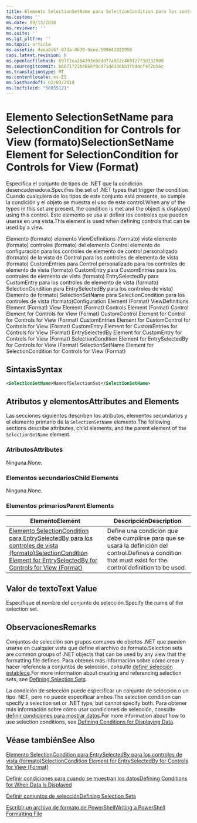 ```yaml
---
title: Elemento SelectionSetName para SelectionCondition para los controles de vista (formato) | Microsoft Docs
ms.custom: ''
ms.date: 09/13/2016
ms.reviewer: ''
ms.suite: ''
ms.tgt_pltfrm: ''
ms.topic: article
ms.assetid: daea8c6f-873a-4639-9eee-599642822958
caps.latest.revision: 6
ms.openlocfilehash: 697f2ea284393ebddd77a862c408f27f3d332900
ms.sourcegitcommit: b6871f21bd666f9cd71dd336bb3f844cf472b56c
ms.translationtype: MT
ms.contentlocale: es-ES
ms.lasthandoff: 02/03/2019
ms.locfileid: "56855121"
---
```

# <a name="selectionsetname-element-for-selectioncondition-for-controls-for-view-format"></a><span data-ttu-id="143bd-102">Elemento SelectionSetName para SelectionCondition for Controls for View (formato)</span><span class="sxs-lookup"><span data-stu-id="143bd-102">SelectionSetName Element for SelectionCondition for Controls for View (Format)</span></span>

<span data-ttu-id="143bd-103">Especifica el conjunto de tipos de .NET que la condición desencadenadora.</span><span class="sxs-lookup"><span data-stu-id="143bd-103">Specifies the set of .NET types that trigger the condition.</span></span> <span data-ttu-id="143bd-104">Cuando cualquiera de los tipos de este conjunto está presente, se cumple la condición y el objeto se muestra el uso de este control.</span><span class="sxs-lookup"><span data-stu-id="143bd-104">When any of the types in this set are present, the condition is met and the object is displayed using this control.</span></span> <span data-ttu-id="143bd-105">Este elemento se usa al definir los controles que pueden usarse en una vista.</span><span class="sxs-lookup"><span data-stu-id="143bd-105">This element is used when defining controls that can be used by a view.</span></span>

<span data-ttu-id="143bd-106">Elemento (formato) elemento ViewDefinitions (formato) vista elemento (formato) controles (formato) del elemento Control elemento de configuración para los controles de elemento de control personalizado (formato) de la vista de Control para los controles de elemento de vista (formato) CustomEntries para Control personalizado para los controles de elemento de vista (formato) CustomEntry para CustomEntries para los controles de elemento de vista (formato) EntrySelectedBy para CustomEntry para los controles de elemento de vista (formato) SelectionCondition para EntrySelectedBy para los controles de vista) Elemento de formato) SelectionSetName para SelectionCondition para los controles de vista (formato)</span><span class="sxs-lookup"><span data-stu-id="143bd-106">Configuration Element (Format) ViewDefinitions Element (Format) View Element (Format) Controls Element (Format) Control Element for Controls for View (Format) CustomControl Element for Control for Controls for View (Format) CustomEntries Element for CustomControl for Controls for View (Format) CustomEntry Element for CustomEntries for Controls for View (Format) EntrySelectedBy Element for CustomEntry for Controls for View (Format) SelectionCondition Element for EntrySelectedBy for Controls for View (Format) SelectionSetName Element for SelectionCondition for Controls for View (Format)</span></span>

## <a name="syntax"></a><span data-ttu-id="143bd-107">Sintaxis</span><span class="sxs-lookup"><span data-stu-id="143bd-107">Syntax</span></span>

```xml
<SelectionSetName>NameofSelectionSet</SelectionSetName>
```

## <a name="attributes-and-elements"></a><span data-ttu-id="143bd-108">Atributos y elementos</span><span class="sxs-lookup"><span data-stu-id="143bd-108">Attributes and Elements</span></span>

<span data-ttu-id="143bd-109">Las secciones siguientes describen los atributos, elementos secundarios y el elemento primario de la `SelectionSetName` elemento.</span><span class="sxs-lookup"><span data-stu-id="143bd-109">The following sections describe attributes, child elements, and the parent element of the `SelectionSetName` element.</span></span>

### <a name="attributes"></a><span data-ttu-id="143bd-110">Atributos</span><span class="sxs-lookup"><span data-stu-id="143bd-110">Attributes</span></span>

<span data-ttu-id="143bd-111">Ninguna.</span><span class="sxs-lookup"><span data-stu-id="143bd-111">None.</span></span>

### <a name="child-elements"></a><span data-ttu-id="143bd-112">Elementos secundarios</span><span class="sxs-lookup"><span data-stu-id="143bd-112">Child Elements</span></span>

<span data-ttu-id="143bd-113">Ninguna.</span><span class="sxs-lookup"><span data-stu-id="143bd-113">None.</span></span>

### <a name="parent-elements"></a><span data-ttu-id="143bd-114">Elementos primarios</span><span class="sxs-lookup"><span data-stu-id="143bd-114">Parent Elements</span></span>

|<span data-ttu-id="143bd-115">Elemento</span><span class="sxs-lookup"><span data-stu-id="143bd-115">Element</span></span>|<span data-ttu-id="143bd-116">Descripción</span><span class="sxs-lookup"><span data-stu-id="143bd-116">Description</span></span>|
|-------------|-----------------|
|[<span data-ttu-id="143bd-117">Elemento SelectionCondition para EntrySelectedBy para los controles de vista (formato)</span><span class="sxs-lookup"><span data-stu-id="143bd-117">SelectionCondition Element for EntrySelectedBy for Controls for View (Format)</span></span>](./selectioncondition-element-for-entryselectedby-for-controls-for-view-format.md)|<span data-ttu-id="143bd-118">Define una condición que debe cumplirse para que se usará la definición del control.</span><span class="sxs-lookup"><span data-stu-id="143bd-118">Defines a condition that must exist for the control definition to be used.</span></span>|

## <a name="text-value"></a><span data-ttu-id="143bd-119">Valor de texto</span><span class="sxs-lookup"><span data-stu-id="143bd-119">Text Value</span></span>

<span data-ttu-id="143bd-120">Especifique el nombre del conjunto de selección.</span><span class="sxs-lookup"><span data-stu-id="143bd-120">Specify the name of the selection set.</span></span>

## <a name="remarks"></a><span data-ttu-id="143bd-121">Observaciones</span><span class="sxs-lookup"><span data-stu-id="143bd-121">Remarks</span></span>

<span data-ttu-id="143bd-122">Conjuntos de selección son grupos comunes de objetos .NET que pueden usarse en cualquier vista que define el archivo de formato.</span><span class="sxs-lookup"><span data-stu-id="143bd-122">Selection sets are common groups of .NET objects that can be used by any view that the formatting file defines.</span></span> <span data-ttu-id="143bd-123">Para obtener más información sobre cómo crear y hacer referencia a conjuntos de selección, consulte [definir selección establece](./defining-selection-sets.md).</span><span class="sxs-lookup"><span data-stu-id="143bd-123">For more information about creating and referencing selection sets, see [Defining Selection Sets](./defining-selection-sets.md).</span></span>

<span data-ttu-id="143bd-124">La condición de selección puede especificar un conjunto de selección o un tipo. NET, pero no puede especificar ambos.</span><span class="sxs-lookup"><span data-stu-id="143bd-124">The selection condition can specify a selection set or .NET type, but cannot specify both.</span></span> <span data-ttu-id="143bd-125">Para obtener más información sobre cómo usar condiciones de selección, consulte [definir condiciones para mostrar datos](./defining-conditions-for-displaying-data.md).</span><span class="sxs-lookup"><span data-stu-id="143bd-125">For more information about how to use selection conditions, see [Defining Conditions for Displaying Data](./defining-conditions-for-displaying-data.md).</span></span>

## <a name="see-also"></a><span data-ttu-id="143bd-126">Véase también</span><span class="sxs-lookup"><span data-stu-id="143bd-126">See Also</span></span>

[<span data-ttu-id="143bd-127">Elemento SelectionCondition para EntrySelectedBy para los controles de vista (formato)</span><span class="sxs-lookup"><span data-stu-id="143bd-127">SelectionCondition Element for EntrySelectedBy for Controls for View (Format)</span></span>](./selectioncondition-element-for-entryselectedby-for-controls-for-view-format.md)

[<span data-ttu-id="143bd-128">Definir condiciones para cuando se muestran los datos</span><span class="sxs-lookup"><span data-stu-id="143bd-128">Defining Conditions for When Data Is Displayed</span></span>](./defining-conditions-for-displaying-data.md)

[<span data-ttu-id="143bd-129">Definir conjuntos de selección</span><span class="sxs-lookup"><span data-stu-id="143bd-129">Defining Selection Sets</span></span>](./defining-selection-sets.md)

[<span data-ttu-id="143bd-130">Escribir un archivo de formato de PowerShell</span><span class="sxs-lookup"><span data-stu-id="143bd-130">Writing a PowerShell Formatting File</span></span>](./writing-a-powershell-formatting-file.md)
